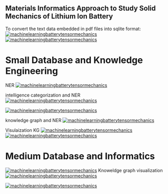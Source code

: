 ## Materials Informatics Approach to Study Solid Mechanics of Lithium Ion Battery

To convert the text data embedded in pdf files into sqlite format:
[![machinelearningbatterytensormechanics](https://img.shields.io/badge/minidatapdftodb-streamlit-red)](https://nlpminidata-pdftodb.streamlit.app/)
[![machinelearningbatterytensormechanics](https://img.shields.io/badge/advminidatapdftodb-streamlit-red)](https://advancednlpminidata-pdftodb.streamlit.app/)

# Small Database and Knowledge Engineering
NER
[![machinelearningbatterytensormechanics](https://img.shields.io/badge/batteryner-streamlit-red)](https://batteryphysics-minidbexplorer.streamlit.app/)

intelligence categorization and NER 
[![machinelearningbatterytensormechanics](https://img.shields.io/badge/attnbatteryner-streamlit-red)](https://batterysolidminidb-attentiveexplorer.streamlit.app/)

[![machinelearningbatterytensormechanics](https://img.shields.io/badge/advancedattnbatteryner-streamlit-red)](https://batterysolidminidb-advancedattentive-explorer.streamlit.app/)


knowledge graph and NER
[![machinelearningbatterytensormechanics](https://img.shields.io/badge/attnbatterykgner-streamlit-red)](https://batterysolid-categorical-minidbexplorer.streamlit.app/)

Visulaization KG
[![machinelearningbatterytensormechanics](https://img.shields.io/badge/kgvizbasic-streamlit-red)](https://batterysolidminidb-knowledgegraph-visualization.streamlit.app/)
[![machinelearningbatterytensormechanics](https://img.shields.io/badge/kgvizadvanced1-streamlit-red)](https://batterysolidminidb-knowledgegraph-visualadvanced1.streamlit.app/)


# Medium Database and Informatics

[![machinelearningbatterytensormechanics](https://img.shields.io/badge/attnbatterykgnerinformatics-streamlit-red)](https://batteryreliability-mediumdbneranalysis.streamlit.app/)
Knoweldge graph visualization
[![machinelearningbatterytensormechanics](https://img.shields.io/badge/knowledgegraphbatterydegradation-streamlit-red)](https://batterysolid-kgvisualmediumdatabase.streamlit.app/)


[![machinelearningbatterytensormechanics](https://img.shields.io/badge/knowledgegraphbatterydegradationr1-streamlit-red)](https://batterysolid-mediumdbkgvisualr1.streamlit.app/)


